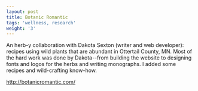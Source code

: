 ```yaml
---
layout: post
title: Botanic Romantic
tags: 'wellness, research'
weight: '3'
---
```

An herb-y collaboration with Dakota Sexton (writer and web developer): recipes using wild plants that are abundant in Ottertail County, MN. Most of the hard work was done by Dakota--from building the website to designing fonts and logos for the herbs and writing monographs. I added some recipes and wild-crafting know-how. 

<http://botanicromantic.com/>
